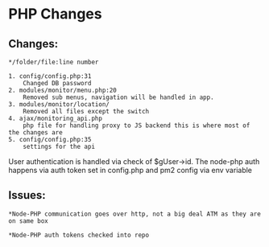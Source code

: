PHP Changes
============

Changes:
--

    */folder/file:line number
    
    1. config/config.php:31 
        Changed DB password
    2. modules/monitor/menu.php:20
        Removed sub menus, navigation will be handled in app.
    3. modules/monitor/location/
        Removed all files except the switch
    4. ajax/monitoring_api.php
        php file for handling proxy to JS backend this is where most of the changes are
    5. config/config.php:35
        settings for the api
    
User authentication is handled via check of $gUser->id.
The node-php auth happens via auth token set in config.php and pm2 config via env variable

Issues: 
--------

    *Node-PHP communication goes over http, not a big deal ATM as they are on same box

    *Node-PHP auth tokens checked into repo